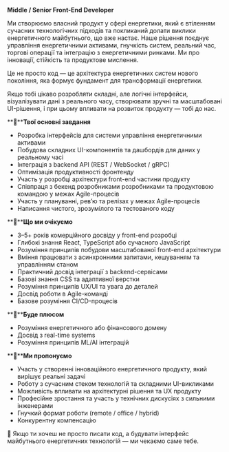 **Middle / Senior Front-End Developer**

Ми створюємо власний продукт у сфері енергетики, який є втіленням сучасних
технологічних підходів та покликаний долати виклики енергетичного майбутнього,
що вже настає. Наше рішення поєднує управління енергетичними активами,
гнучкість систем, реальний час, торгові операції та інтеграцію з енергетичними
ринками. Ми про інновації, стійкість та продуктове мислення.

Це не просто код — це архітектура енергетичних систем нового покоління, яка
формує фундамент для трансформації енергетики.  
  
Якщо тобі цікаво розробляти складні, але логічні інтерфейси, візуалізувати
дані з реального часу, створювати зручні та масштабовані UI-рішення, і при
цьому впливати на розвиток продукту — тобі до нас.

**🎯****Твої основні завдання**

  * Розробка інтерфейсів для системи управління енергетичними активами
  * Побудова складних UI-компонентів та дашбордів для даних у реальному часі
  * Інтеграція з backend API (REST / WebSocket / gRPC)
  * Оптимізація продуктивності фронтенду
  * Участь у розробці архітектури front-end частини продукту
  * Співпраця з бекенд розробниками розробниками та продуктовою командою у межах Agile-процесів
  * Участь у плануванні, рев’ю та релізах у межах Agile-процесів
  * Написання чистого, зрозумілого та тестованого коду

**🧠****Що ми очікуємо**

  * 3–5+ років комерційного досвіду у front-end розробці
  * Глибокі знання React, TypeScript або сучасного JavaScript
  * Розуміння принципів побудови масштабованої front-end архітектури
  * Вміння працювати з асинхронними запитами, кешуванням та управлінням станом
  * Практичний досвід інтеграції з backend-сервісами
  * Базові знання CSS та адаптивної верстки
  * Розуміння принципів UX/UI та увага до деталей
  * Досвід роботи в Agile-команді
  * Базове розуміння CI/CD-процесів

**🌟****Буде плюсом**

  * Розуміння енергетичного або фінансового домену
  * Досвід з real-time systems
  * Розуміння принципів ML/AI інтеграцій

**🚀****Ми пропонуємо**

  * Участь у створенні інноваційного енергетичного продукту, який вирішує реальні задачі
  * Роботу з сучасним стеком технологій та складними UI-викликами
  * Можливість впливати на архітектурні рішення та UX продукту
  * Професійне зростання та участь у технічних дискусіях з сильними інженерами
  * Гнучкий формат роботи (remote / office / hybrid)
  * Конкурентну компенсацію

🔋 Якщо ти хочеш не просто писати код, а будувати інтерфейс майбутнього
енергетичних технологій — ми чекаємо саме тебе.